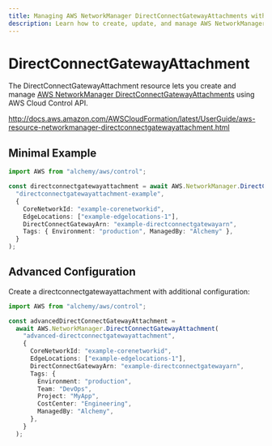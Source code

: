 ```yaml
---
title: Managing AWS NetworkManager DirectConnectGatewayAttachments with Alchemy
description: Learn how to create, update, and manage AWS NetworkManager DirectConnectGatewayAttachments using Alchemy Cloud Control.
---
```


# DirectConnectGatewayAttachment

The DirectConnectGatewayAttachment resource lets you create and manage [AWS NetworkManager DirectConnectGatewayAttachments](https://docs.aws.amazon.com/networkmanager/latest/userguide/) using AWS Cloud Control API.

http://docs.aws.amazon.com/AWSCloudFormation/latest/UserGuide/aws-resource-networkmanager-directconnectgatewayattachment.html

## Minimal Example

```ts
import AWS from "alchemy/aws/control";

const directconnectgatewayattachment = await AWS.NetworkManager.DirectConnectGatewayAttachment(
  "directconnectgatewayattachment-example",
  {
    CoreNetworkId: "example-corenetworkid",
    EdgeLocations: ["example-edgelocations-1"],
    DirectConnectGatewayArn: "example-directconnectgatewayarn",
    Tags: { Environment: "production", ManagedBy: "Alchemy" },
  }
);
```

## Advanced Configuration

Create a directconnectgatewayattachment with additional configuration:

```ts
import AWS from "alchemy/aws/control";

const advancedDirectConnectGatewayAttachment =
  await AWS.NetworkManager.DirectConnectGatewayAttachment(
    "advanced-directconnectgatewayattachment",
    {
      CoreNetworkId: "example-corenetworkid",
      EdgeLocations: ["example-edgelocations-1"],
      DirectConnectGatewayArn: "example-directconnectgatewayarn",
      Tags: {
        Environment: "production",
        Team: "DevOps",
        Project: "MyApp",
        CostCenter: "Engineering",
        ManagedBy: "Alchemy",
      },
    }
  );
```

